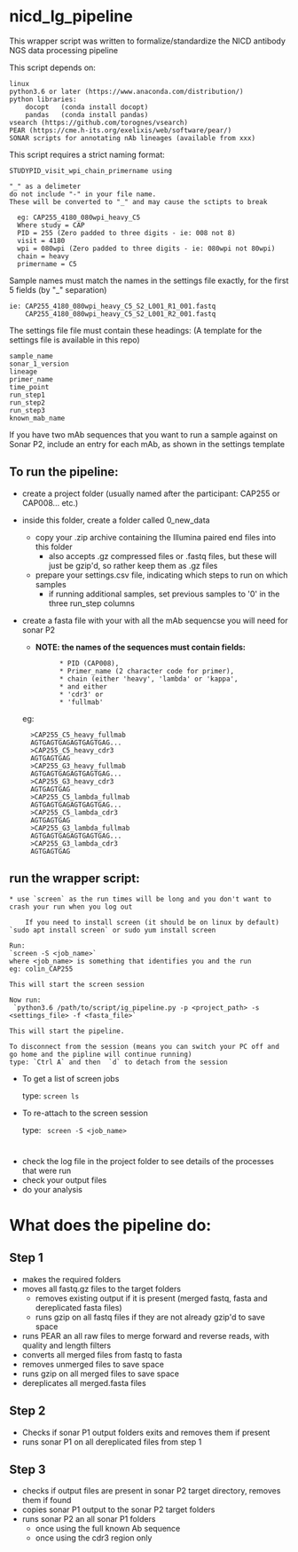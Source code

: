 # nicd_Ig_pipeline
This wrapper script was written to formalize/standardize the NICD antibody NGS data processing pipeline

This script depends on:
 
    linux
    python3.6 or later (https://www.anaconda.com/distribution/)
    python libraries:
        docopt   (conda install docopt)
        pandas   (conda install pandas)
    vsearch (https://github.com/torognes/vsearch)
    PEAR (https://cme.h-its.org/exelixis/web/software/pear/)
    SONAR scripts for annotating nAb lineages (available from xxx)

This script requires a strict naming format:

    STUDYPID_visit_wpi_chain_primername using
    
    "_" as a delimeter
    do not include "-" in your file name. 
    These will be converted to "_" and may cause the sctipts to break
    
      eg: CAP255_4180_080wpi_heavy_C5
      Where study = CAP
      PID = 255 (Zero padded to three digits - ie: 008 not 8)
      visit = 4180
      wpi = 080wpi (Zero padded to three digits - ie: 080wpi not 80wpi)
      chain = heavy
      primername = C5

Sample names must match the names in the settings file exactly, for  the first 5 fields (by "_" separation)
    
    ie: CAP255_4180_080wpi_heavy_C5_S2_L001_R1_001.fastq
        CAP255_4180_080wpi_heavy_C5_S2_L001_R2_001.fastq

The settings file file must contain these headings:
    (A template for the settings file is available in this repo)
    
    sample_name	
    sonar_1_version	
    lineage	
    primer_name	
    time_point	
    run_step1	
    run_step2	
    run_step3	
    known_mab_name

If you have two mAb sequences that you want to run a sample against on Sonar P2,
include an entry for each mAb, as shown in the settings template


## **To run the pipeline:**
    
* create a project folder (usually named after the participant: CAP255 or CAP008... etc.)
* inside this folder, create a folder called 0_new_data
    * copy your .zip archive containing the Illumina paired end files into this folder
        * also accepts .gz compressed files or .fastq files, but these will just be gzip'd, so rather keep them as .gz files
    * prepare your settings.csv file, indicating which steps to run on which samples
        * if running additional samples, set previous samples to '0' in the three run_step columns
* create a fasta file with your with all the mAb sequencse you will need for sonar P2
    * **NOTE: the names of the sequences must contain fields:**
                
                * PID (CAP008), 
                * Primer_name (2 character code for primer), 
                * chain (either 'heavy', 'lambda' or 'kappa', 
                * and either 
                * 'cdr3' or 
                * 'fullmab'
    
    eg:
    
        >CAP255_C5_heavy_fullmab
        AGTGAGTGAGAGTGAGTGAG...
        >CAP255_C5_heavy_cdr3
        AGTGAGTGAG
        >CAP255_G3_heavy_fullmab
        AGTGAGTGAGAGTGAGTGAG...
        >CAP255_G3_heavy_cdr3
        AGTGAGTGAG
        >CAP255_C5_lambda_fullmab
        AGTGAGTGAGAGTGAGTGAG...
        >CAP255_C5_lambda_cdr3
        AGTGAGTGAG
        >CAP255_G3_lambda_fullmab
        AGTGAGTGAGAGTGAGTGAG...
        >CAP255_G3_lambda_cdr3
        AGTGAGTGAG

## run the wrapper script:
    * use `screen` as the run times will be long and you don't want to crash your run when you log out
    
        If you need to install screen (it should be on linux by default)
    `sudo apt install screen` or sudo yum install screen
    
    Run:
    `screen -S <job_name>`
    where <job_name> is something that identifies you and the run
    eg: colin_CAP255
    
    This will start the screen session
    
    Now run:     
     `python3.6 /path/to/script/ig_pipeline.py -p <project_path> -s <settings_file> -f <fasta_file>`
    
    This will start the pipeline.
    
    To disconnect from the session (means you can switch your PC off and go home and the pipline will continue running)
    type: `Ctrl A` and then  `d` to detach from the session
    
*  To get a list of screen jobs
   
    type: `screen ls`
    
* To re-attach to the screen session
    
    type: ` screen -S <job_name>`   
#
 * check the log file in the project folder to see details of the processes that were run
 * check your output files
 * do your analysis
 
 
 
 # What does the pipeline do:
 ## Step 1
 * makes the required folders
 * moves all fastq.gz files to the target folders
    * removes existing output if it is present (merged fastq, fasta and dereplicated fasta files)
    * runs gzip on all fastq files if they are not already gzip'd to save space
 * runs PEAR an all raw files to merge forward and reverse reads, with quality and length filters
 * converts all merged files from fastq to fasta
 * removes unmerged files to save space
 * runs gzip on all merged files to save space
 * dereplicates all merged.fasta files
 
 ## Step 2
 * Checks if sonar P1 output folders exits  and removes them if present
 * runs sonar P1 on all dereplicated files from step 1
 
 ## Step 3
 * checks if output files are present in sonar P2 target directory, removes them if found
 * copies sonar P1 output to the sonar P2 target folders
 * runs sonar P2 an all sonar P1 folders
    * once using the full known Ab sequence
    * once using the cdr3 region only